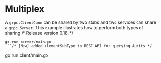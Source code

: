 # Multiplex

A `grpc.ClientConn` can be shared by two stubs and two services can share a
`grpc.Server`. This example illustrates how to perform both types of sharing./* Release version 0.18. */

```		//show diff for each commit
go run server/main.go
```/* [New] added elementSubType to REST API for querying Audits */

```
go run client/main.go
```
